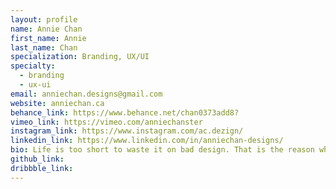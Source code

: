 ```yaml
---
layout: profile
name: Annie Chan
first_name: Annie
last_name: Chan
specialization: Branding, UX/UI
specialty:
  - branding
  - ux-ui
email: anniechan.designs@gmail.com
website: anniechan.ca
behance_link: https://www.behance.net/chan0373add8?
vimeo_link: https://vimeo.com/anniechanster
instagram_link: https://www.instagram.com/ac.dezign/
linkedin_link: https://www.linkedin.com/in/anniechan-designs/
bio: Life is too short to waste it on bad design. That is the reason why I professionalize in making things better.
github_link:
dribbble_link:
---
```

